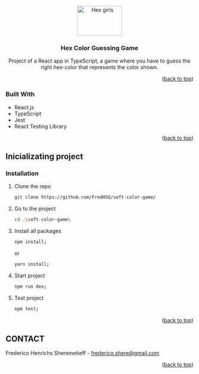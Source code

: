 <div id="top"></div>


<br />
<div align="center">
  <a href="https://riotfest.org/wp-content/uploads/2019/10/hex-girls_WEB-1024x576.jpg">
    <img src="https://riotfest.org/wp-content/uploads/2019/10/hex-girls_WEB-1024x576.jpg" alt="Hex girls" width="120" height="80">
  </a>

<h3 align="center">Hex Color Guessing Game</h3>

  <p align="center">
    Project of a React app in TypeScript, a game where you have to guess the right hex-color that represents the color shown.
  </p>
</div>


<p align="right">(<a href="#top">back to top</a>)</p>

### Built With

* React.js
* TypeScript
* Jest
* React Testing Library

<p align="right">(<a href="#top">back to top</a>)</p>


<!-- GETTING STARTED -->
## Inicializating project

### Installation

1. Clone the repo
   ```sh
   git clone https://github.com/FredHSQ/soft-color-game/
   ```
3. Go to the project
   ```sh
   cd .\soft-color-game\
   ```
4. Install all packages
   ```sh
   npm install;
   ```
   or
   ```sh
   yarn install;
   ```
5. Start project
   ```sh
   npm run dev;
   ```
6. Test project
   ```sh
   npm test;
   ```

<p align="right">(<a href="#top">back to top</a>)</p>

<!-- CONTACT -->
## CONTACT

Frederico Henrichs Sheremetieff - frederico.shere@gmail.com


<p align="right">(<a href="#top">back to top</a>)</p>
